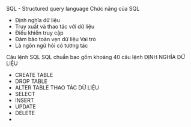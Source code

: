SQL - Structured query language
Chức năng của SQL
- Định nghĩa dữ liệu
- Truy xuất và thao tác với dữ liệu
- Điểu khiển truy cập
- Đảm bảo toàn vẹn dữ liệu
Vai trò
- Là ngôn ngữ hỏi có tương tác

Câu lệnh SQL
SQL chuẩn bao gồm khoảng 40 câu lệnh
ĐỊNH NGHĨA DỮ LIỆU
- CREATE TABLE
- DROP TABLE
- ALTER TABLE
THAO TÁC DỮ LIỆU
- SELECT 
- INSERT 
- UPDATE
- DELETE
- 